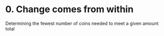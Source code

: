 # 0. Change comes from within
Determining the fewest number of coins needed to meet a given amount total
